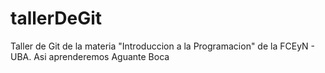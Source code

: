 # tallerDeGit

Taller de Git de la materia "Introduccion a la Programacion" de la FCEyN - UBA.
Asi aprenderemos
Aguante Boca
